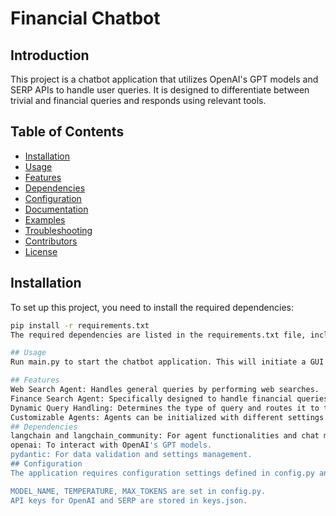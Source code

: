 # Financial Chatbot

## Introduction
This project is a  chatbot application that utilizes OpenAI's GPT models and SERP APIs to handle user queries. It is designed to differentiate between trivial and financial queries and responds using relevant tools.

## Table of Contents
- [Installation](#installation)
- [Usage](#usage)
- [Features](#features)
- [Dependencies](#dependencies)
- [Configuration](#configuration)
- [Documentation](#documentation)
- [Examples](#examples)
- [Troubleshooting](#troubleshooting)
- [Contributors](#contributors)
- [License](#license)

## Installation
To set up this project, you need to install the required dependencies:

```bash
pip install -r requirements.txt
The required dependencies are listed in the requirements.txt file, including langchain, openai, and pydantic.

## Usage
Run main.py to start the chatbot application. This will initiate a GUI where users can input their queries, and the application will process and display the responses.

## Features
Web Search Agent: Handles general queries by performing web searches.
Finance Search Agent: Specifically designed to handle financial queries.
Dynamic Query Handling: Determines the type of query and routes it to the appropriate agent.
Customizable Agents: Agents can be initialized with different settings and tools.
## Dependencies
langchain and langchain_community: For agent functionalities and chat models.
openai: To interact with OpenAI's GPT models.
pydantic: For data validation and settings management.
## Configuration
The application requires configuration settings defined in config.py and keys.json:

MODEL_NAME, TEMPERATURE, MAX_TOKENS are set in config.py.
API keys for OpenAI and SERP are stored in keys.json.
